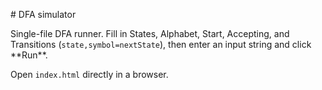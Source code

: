 \# DFA simulator



Single-file DFA runner. Fill in States, Alphabet, Start, Accepting, and Transitions (`state,symbol=nextState`), then enter an input string and click \*\*Run\*\*.



Open `index.html` directly in a browser.

